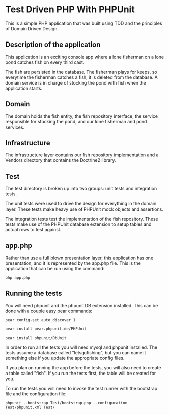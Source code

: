 Test Driven PHP With PHPUnit
============================

This is a simple PHP application that was built using TDD and the principles of Domain Driven Design.

Description of the application
------------------------------
This application is an exciting console app where a lone fisherman on a lone pond catches fish on every third cast.

The fish are persisted in the database. The fisherman plays for keeps, so everytime the fisherman catches a fish, it is
deleted from the database. A domain service is in charge of stocking the pond with fish when the application starts.

Domain
------
The domain holds the fish entity, the fish repository interface, the service responsible for stocking the pond, and our lone fisherman and pond services.

Infrastructure
--------------
The infrastructure layer contains our fish repository implementation and a Vendors directory that contains the Doctrine2 library.

Test
----
The test directory is broken up into two groups: unit tests and integration tests. 

The unit tests were used to drive the design for everything in the domain layer. These tests make heavy use of PHPUnit mock objects and assertions.

The integration tests test the implementation of the fish repository. These tests make use of the PHPUnit database extension to setup tables and actual rows to test against.


app.php
-------
Rather than use a full blown presentation layer, this application has one presentation, and it is represented by the app.php file. This is the application that can be run using the command:

`php app.php`

Running the tests
-----------------
You will need phpunit and the phpunit DB extension installed. This can be done with a couple easy pear commands:

`pear config-set auto_discover 1`

`pear install pear.phpunit.de/PHPUnit`

`pear install phpunit/DbUnit`

In order to run all the tests you will need mysql and phpunit installed. The tests assume a database called "letsgofishing", but you can name it something else if you update the appropriate config files. 

If you plan on running the app before the tests, you will also need to create a table called "fish". If you run the tests first, the table will be created for you.

To run the tests you will need to invoke the test runner with the bootstrap file and the configuration file:

`phpunit --bootstrap Test/bootstrap.php --configuration Test/phpunit.xml Test/`